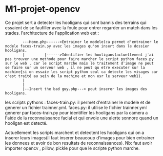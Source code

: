 # M1-projet-opencv
Ce projet sert a detecter les hooligans qui sont bannis des terrains qui essaient de se faufiller avec la foule pour entrer regarder un match dans les stades.
l'architecture de l'application web est :

            ---Home.php------>Entrainer le modele(ca permet d'entrainer le modele faces-train.py avec les images qu'on insert dans le dossier hooligans.
            |         |------>Identifier les hooligans(actuellement j'ai pas trouver une methode pour faire marcher le script python faces.py sur le web , car le script marche mais le traitement d'image ne peut se faire sur un serveur web , il ne peut qu etre executer sur la machine{si on essaie les script python seul ca detecte les visages car c'est traité au sein de la machine et non usr le serveur web}).
            |
            |
            |--Insert the bad guy.php---> pout inserer les images des hooligans.

les scripts pythons : 
            faces-train.py: il permet d'entrainer le modele et de generer un fichier trainner.yml.
            faces.py: il utilise le fichier trainner.yml generer par faces-train.py pour identifier les hooligans par la camera a l'aide de la reconnaissance facial et qui envoie une alerte sonnore quand un hooligan est detecté.
 
 
Actuellement les scripts marchent et detectent les hooligans qui on a inserer leurs images(il faut inserer beaucoup d'images pour bien entrainer les donnees et avoir de bon resultats de reconnaissances).
Nb: faut avoir importer opencv , pillow, pickle pour que le scripte python marche.
            

